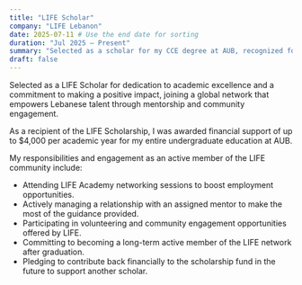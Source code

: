 ```yaml
---
title: "LIFE Scholar"
company: "LIFE Lebanon"
date: 2025-07-11 # Use the end date for sorting
duration: "Jul 2025 — Present"
summary: "Selected as a scholar for my CCE degree at AUB, recognized for dedication to academic excellence and alignment with LIFE's mission and values."
draft: false
---
```


Selected as a LIFE Scholar for dedication to academic excellence and a commitment to making a positive impact, joining a global network that empowers Lebanese talent through mentorship and community engagement.

As a recipient of the LIFE Scholarship, I was awarded financial support of up to $4,000 per academic year for my entire undergraduate education at AUB. 

My responsibilities and engagement as an active member of the LIFE community include:

* Attending LIFE Academy networking sessions to boost employment opportunities.
* Actively managing a relationship with an assigned mentor to make the most of the guidance provided.
* Participating in volunteering and community engagement opportunities offered by LIFE.
* Committing to becoming a long-term active member of the LIFE network after graduation.
* Pledging to contribute back financially to the scholarship fund in the future to support another scholar.